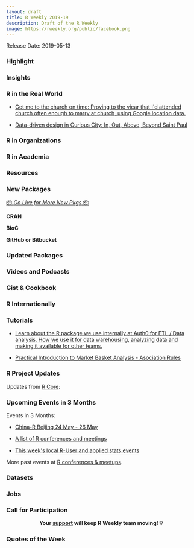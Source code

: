 ```yaml
---
layout: draft
title: R Weekly 2019-19
description: Draft of the R Weekly
image: https://rweekly.org/public/facebook.png
---
```


Release Date: 2019-05-13

###  Highlight



### Insights



### R in the Real World

+ [Get me to the church on time: Proving to the vicar that I'd attended church often enough to marry at church, using Google location data.](https://nacnudus.github.io/duncangarmonsway/posts/2019-04-22-get-me-to-the-church-on-time-with-r-spatial)

+ [Data-driven design in Curious City: In, Out, Above, Beyond Saint Paul](http://www.katiejolly.io/blog/2019-04-25/data-driven-design)

###  R in Organizations



###  R in Academia



###  Resources



###  New Packages

<p class="added-hostname"><a href="https://rweekly.org/live" target="_blank" class="externalLink">📦 <i>Go Live for More New Pkgs</i> 📦</a></p>

**CRAN**



**BioC**



**GitHub or Bitbucket**



### Updated Packages



###  Videos and Podcasts



### Gist & Cookbook



### R Internationally



###  Tutorials

+ [Learn about the R package we use internally at Auth0 for ETL / Data analysis. How we use it for data warehousing, analyzing data and making it available for other teams.](https://auth0.com/blog/rauth0-internal-r-package-open-source/)

+ [Practical Introduction to Market Basket Analysis - Asociation Rules](https://blog.rsquaredacademy.com/market-basket-analysis-in-r/)


<!--<div class="post-more-begi
n></div><div class="post-more-end"></div>-->

###  R Project Updates

Updates from [R Core](http://developer.r-project.org/blosxom.cgi/R-devel/NEWS):


###  Upcoming Events in 3 Months

Events in 3 Months:

+ [China-R Beijing 24 May - 26 May](https://cosx.org/2019/03/12th-china-r-beijing-announcement/)

+ [A list of R conferences and meetings](https://jumpingrivers.github.io/meetingsR/events.html)

+ [This week's local R-User and applied stats events](https://community.rstudio.com/c/irl)

More past events at [R conferences & meetups](https://conf.rweekly.org).

### Datasets




### Jobs




###  Call for Participation


<p class="hide-support added-hostname support-rweekly" style="text-align: center;font-weight: bold;">Your <a class="non-visited externalLink" href="https://www.patreon.com/rweekly" onclick="pas(this)">support</a> will keep R Weekly team moving! 💡</p>

###  Quotes of the Week
